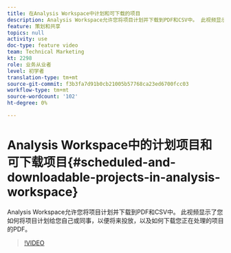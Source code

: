 ```yaml
---
title: 在Analysis Workspace中计划和可下载的项目
description: Analysis Workspace允许您将项目计划并下载到PDF和CSV中。 此视频显示了您如何将项目计划给您自己或同事，以便将来投放，以及如何下载您正在处理的项目的PDF。
feature: 策划和共享
topics: null
activity: use
doc-type: feature video
team: Technical Marketing
kt: 2298
role: 业务从业者
level: 初学者
translation-type: tm+mt
source-git-commit: f3b3fa7d91b0cb21005b57768ca23ed6700fcc03
workflow-type: tm+mt
source-wordcount: '102'
ht-degree: 0%

---
```



# Analysis Workspace中的计划项目和可下载项目{#scheduled-and-downloadable-projects-in-analysis-workspace}

Analysis Workspace允许您将项目计划并下载到PDF和CSV中。 此视频显示了您如何将项目计划给您自己或同事，以便将来投放，以及如何下载您正在处理的项目的PDF。

>[!VIDEO](https://video.tv.adobe.com/v/24709/?quality=12)
